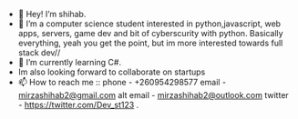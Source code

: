 - 👋 Hey! I’m shihab.
- 👀 I’m a computer science student interested in python,javascript, web apps, servers, game dev and bit of cyberscurity with python. Basically everything, yeah you get the point, but im more interested towards full stack dev//
- 🌱 I’m currently learning C#.
- Im also looking forward to collaborate on startups
- 📫 How to reach me ::
phone - +260954298577
email - mirzashihab2@gmail.com
alt email - mirzashihab2@outlook.com
twitter - https://twitter.com/Dev_st123
.

